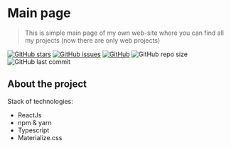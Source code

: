 # Main page 

> This is simple main page of my own web-site where you
> can find all my projects (now there are only web projects)

[![GitHub stars][stars-shield]][stars-url]
[![GitHub issues][issues-shield]][issues-url]
[![GitHub][license-shield]][license-url]
![GitHub repo size](https://img.shields.io/github/repo-size/burevestnik-png/main-page)
![GitHub last commit](https://img.shields.io/github/last-commit/burevestnik-png/main-page)

## About the project
Stack of technologies:
- ReactJs
- npm & yarn
- Typescript
- Materialize.css

[stars-shield]: https://img.shields.io/github/stars/burevestnik-png/main-page?style=social
[stars-url]: https://github.com/burevestnik-png/main-page/stargazers
[issues-shield]: https://img.shields.io/github/issues/burevestnik-png/main-page
[issues-url]: https://github.com/burevestnik-png/main-page/issues
[license-shield]: https://img.shields.io/github/license/burevestnik-png/main-page
[license-url]: https://github.com/burevestnik-png/main-page/blob/master/LICENSE
